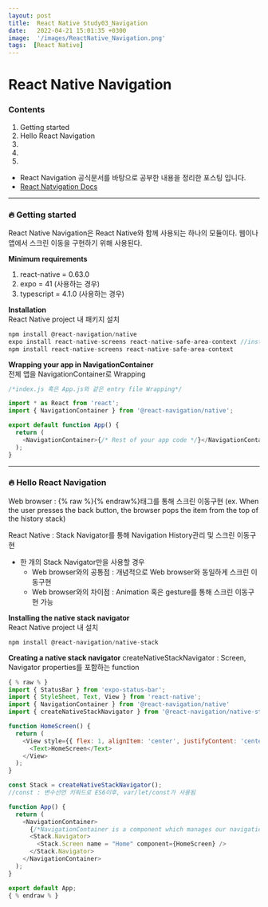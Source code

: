 ```yaml
---
layout: post
title:  React Native Study03_Navigation
date:   2022-04-21 15:01:35 +0300
image:  '/images/ReactNative_Navigation.png'
tags:  [React Native]
---
```


# React Native Navigation<br/>

### Contents<br/>
1. Getting started<br/>
2. Hello React Navigation<br/>
3. <br/>
4. <br/>
5. <br/>

* React Navigation 공식문서를 바탕으로 공부한 내용을 정리한 포스팅 입니다.<br/>
* [React Natvigation Docs](https://reactnavigation.org/docs/getting-started)<br/>

___

### :fire: Getting started<br/>
React Native Navigation은 React Native와 함께 사용되는 하나의 모듈이다. 웹이나 앱에서 스크린 이동을 구현하기 위해 사용된다.<br/>

**Minimum requirements**<br/>
1. react-native = 0.63.0<br/>
2. expo = 41 (사용하는 경우)<br/>
3. typescript = 4.1.0 (사용하는 경우)<br/>

**Installation**<br/>
React Native project 내 패키지 설치<br/>

```javascript
npm install @react-navigation/native
expo install react-native-screens react-native-safe-area-context //install versions of library
npm install react-native-screens react-native-safe-area-context
```

**Wrapping your app in NavigationContainer**<br/>
전체 앱을 NavigationContainer로 Wrapping <br/>

```javascript
/*index.js 혹은 App.js와 같은 entry file Wrapping*/

import * as React from 'react';
import { NavigationContainer } from '@react-navigation/native';

export default function App() {
  return (
    <NavigationContainer>{/* Rest of your app code */}</NavigationContainer>
  );
}
```

___

### :fire: Hello React Navigation<br/>

Web browser : {% raw %}<a>{% endraw%}태그를 통해 스크린 이동구현 (ex. When the user presses the back button, the browser pops the item from the top of the history stack)<br/>

React Native : Stack Navigator를 통해 Navigation History관리 및 스크린 이동구현  
  * 한 개의 Stack Navigator만을 사용할 경우
    - Web browser와의 공통점 : 개념적으로 Web browser와 동일하게 스크린 이동구현<br/>
    - Web browser와의 차이점 : Animation 혹은 gesture를 통해 스크린 이동구현 가능<br/>

**Installing the native stack navigator**<br/>
React Native project 내 설치<br/>

```javascript
npm install @react-navigation/native-stack
```

**Creating a native stack navigator**
createNativeStackNavigator : Screen, Navigator properties를 포함하는 function

```javascript
{ % raw % }
import { StatusBar } from 'expo-status-bar';
import { StyleSheet, Text, View } from 'react-native';
import { NavigationContainer } from '@react-navigation/native'
import { createNativeStackNavigator } from '@react-navigation/native-stack';

function HomeScreen() {
  return (
    <View style={{ flex: 1, alignItem: 'center', justifyContent: 'center'}}>
      <Text>HomeScreen</Text>
    </View>
  );
}

const Stack = createNativeStackNavigator();
//const : 변수선언 키워드로 ES6이후, var/let/const가 사용됨

function App() {
  return (
    <NavigationContainer>
      {/*NavigationContainer is a component which manages our navigation tree and contains the navigation state. This component mush wrap all navigators structure*/}
      <Stack.Navigator>
        <Stack.Screen name = "Home" component={HomeScreen} />
      </Stack.Navigator>
    </NavigationContainer>
  );
}

export default App;
{ % endraw % }
```